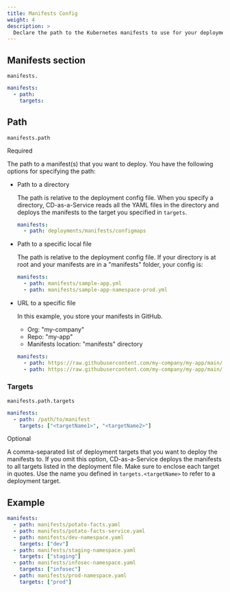 ```yaml
---
title: Manifests Config
weight: 4
description: >
  Declare the path to the Kubernetes manifests to use for your deployment. You can also specify manifests per deployment target.
---
```


## Manifests section

`manifests.`

```yaml
manifests:
  - path:
    targets:
```

## Path

`manifests.path`

Required

The path to a manifest(s) that you want to deploy. You have the following options for specifying the path:

* Path to a directory

  The path is relative to the deployment config file. When you specify a directory, CD-as-a-Service reads all the YAML files in the directory and deploys the manifests to the target you specified in `targets`. 

  ```yaml
  manifests:
    - path: deployments/manifests/configmaps
  ```

* Path to a specific local file

  The path is relative to the deployment config file. If your directory is at root and your manifests are in a "manifests" folder, your config is:
  
  ```yaml
  manifests:
    - path: manifests/sample-app.yml
    - path: manifests/sample-app-namespace-prod.yml
  ```

* URL to a specific file

  In this example, you store your manifests in GitHub. 
  * Org: "my-company"
  * Repo: "my-app"
  * Manifests location: "manifests" directory

  ```yaml
  manifests:
    - path: https://raw.githubusercontent.com/my-company/my-app/main/manifests/potato-facts-v1.yaml
    - path: https://raw.githubusercontent.com/my-company/my-app/main/manifests/potato-facts-service.yaml
  ```

### Targets

`manifests.path.targets`

```yaml
manifests:
  - path: /path/to/manifest
    targets: ["<targetName1>", "<targetName2>"]
```

Optional

A comma-separated list of deployment targets that you want to deploy the manifests to. If you omit this option, CD-as-a-Service deploys the manifests to all targets listed in the deployment file. Make sure to enclose each target in quotes. Use the name you defined in `targets.<targetName>` to refer to a deployment target.

## Example

```yaml
manifests:
  - path: manifests/potato-facts.yaml
  - path: manifests/potato-facts-service.yaml
  - path: manifests/dev-namespace.yaml
    targets: ["dev"]
  - path: manifests/staging-namespace.yaml
    targets: ["staging"]
  - path: manifests/infosec-namespace.yaml
    targets: ["infosec"]
  - path: manifests/prod-namespace.yaml
    targets: ["prod"]
```
